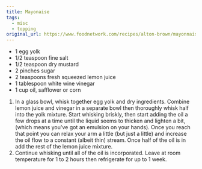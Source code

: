 ```yaml
---
title: Mayonaise
tags:
  - misc
  - topping
original_url: https://www.foodnetwork.com/recipes/alton-brown/mayonnaise-recipe-1951119
---
```


* 1 egg yolk
* 1/2 teaspoon fine salt
* 1/2 teaspoon dry mustard
* 2 pinches sugar
* 2 teaspoons fresh squeezed lemon juice
* 1 tablespoon white wine vinegar
* 1 cup oil, safflower or corn

1. In a glass bowl, whisk together egg yolk and dry ingredients. Combine lemon juice and vinegar in a separate bowl then thoroughly whisk half into the yolk mixture. Start whisking briskly, then start adding the oil a few drops at a time until the liquid seems to thicken and lighten a bit, (which means you've got an emulsion on your hands). Once you reach that point you can relax your arm a little (but just a little) and increase the oil flow to a constant (albeit thin) stream. Once half of the oil is in add the rest of the lemon juice mixture.
1. Continue whisking until all of the oil is incorporated. Leave at room temperature for 1 to 2 hours then refrigerate for up to 1 week.